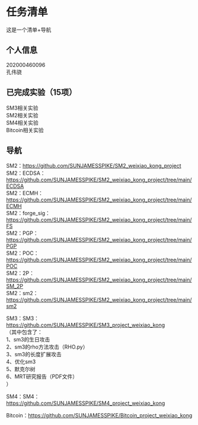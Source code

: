 
任务清单
=
这是一个清单+导航


个人信息
-
202000460096  
孔伟骁  

已完成实验（15项）
-
SM3相关实验   
SM2相关实验  
SM4相关实验  
Bitcoin相关实验 

导航
-
SM2：https://github.com/SUNJAMESSPIKE/SM2_weixiao_kong_project  
SM2：ECDSA：https://github.com/SUNJAMESSPIKE/SM2_weixiao_kong_project/tree/main/ECDSA  
SM2：ECMH：https://github.com/SUNJAMESSPIKE/SM2_weixiao_kong_project/tree/main/ECMH  
SM2：forge_sig：https://github.com/SUNJAMESSPIKE/SM2_weixiao_kong_project/tree/main/FS  
SM2：PGP：https://github.com/SUNJAMESSPIKE/SM2_weixiao_kong_project/tree/main/PGP  
SM2：POC：https://github.com/SUNJAMESSPIKE/SM2_weixiao_kong_project/tree/main/POC    
SM2：2P：https://github.com/SUNJAMESSPIKE/SM2_weixiao_kong_project/tree/main/SM_2P  
SM2：sm2：https://github.com/SUNJAMESSPIKE/SM2_weixiao_kong_project/tree/main/sm2   

SM3：SM3：https://github.com/SUNJAMESSPIKE/SM3_project_weixiao_kong  
（其中包含了：  
1、sm3的生日攻击  
2、sm3的rho方法攻击（RHO.py）  
3、sm3的长度扩展攻击  
4、优化sm3  
5、默克尔树  
6、MRT研究报告（PDF文件）  
）  

SM4：SM4：https://github.com/SUNJAMESSPIKE/SM4_project_weixiao_kong  

Bitcoin：https://github.com/SUNJAMESSPIKE/Bitcoin_project_weixiao_kong
